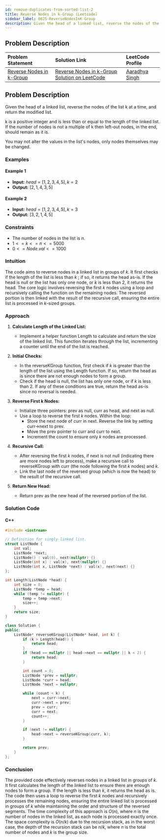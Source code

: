 ```yaml
---
id: remove-duplicates-from-sorted-list-2
title: Reverse Nodes in k-Group (Leetcode)
sidebar_label: 0025-ReverseNodesInK-Group
description: Given the head of a linked list, reverse the nodes of the list k at a time, and return the modified list.k is a positive integer and is less than or equal to the length of the linked list. If the number of nodes is not a multiple of k then left-out nodes, in the end, should remain as it is.You may not alter the values in the list's nodes, only nodes themselves may be changed.
---
```


## Problem Description

| Problem Statement | Solution Link | LeetCode Profile |
| :---------------- | :------------ | :--------------- |
| [Reverse Nodes in k-Group](https://leetcode.com/problems/reverse-nodes-in-k-group/description/) | [Reverse Nodes in k-Group Solution on LeetCode](https://leetcode.com/problems/reverse-nodes-in-k-group/solutions/) |  [Aaradhya Singh ](https://leetcode.com/u/keira_09/) |


## Problem Description

Given the head of a linked list, reverse the nodes of the list k at a time, and return the modified list.

k is a positive integer and is less than or equal to the length of the linked list. If the number of nodes is not a multiple of k then left-out nodes, in the end, should remain as it is.

You may not alter the values in the list's nodes, only nodes themselves may be changed.

### Examples

#### Example 1

- **Input:** $head = [1,2,3,4,5], k = 2$
- **Output:** $[2,1,4,3,5]$


#### Example 2

- **Input:** $head = [1,2,3,4,5], k = 3$
- **Output:** $[3,2,1,4,5]$



### Constraints

- The number of nodes in the list is $n$.
- $1 <= k <= n <= 5000$
- $0 <= Node.val <= 1000$



### Intuition

The code aims to reverse nodes in a linked list in groups of $k$. It first checks if the length of the list is less than $k$ ; if so, it returns the head as-is. If the head is null or the list has only one node, or $k$ is less than 2, it returns the head. The core logic involves reversing the first $k$ nodes using a loop and recursively calling the function on the remaining nodes. The reversed portion is then linked with the result of the recursive call, ensuring the entire list is processed in $k$-sized groups.


### Approach

1. **Calculate Length of the Linked List:**

    - Implement a helper function Length to calculate and return the size of the linked list. This function iterates through the list, incrementing a counter until the end of the list is reached.

2. **Initial Checks:**

    - In the reverseKGroup function, first check if $k$ is greater than the length of the list using the Length function. If so, return the head as is since there are not enough nodes to form a group.
    - Check if the head is null, the list has only one node, or if $k$ is less than 2. If any of these conditions are true, return the head as-is since no reversal is needed.

3. **Reverse First k Nodes:**

    - Initialize three pointers: prev as null, curr as head, and next as null.
    - Use a loop to reverse the first $k$ nodes. Within the loop:
        - Store the next node of curr in next.
        Reverse the link by setting curr->next to prev.
        - Move the prev pointer to curr and curr to next.
        - Increment the count to ensure only $k$ nodes are processed.

3. **Recursive Call:**

    - After reversing the first $k$ nodes, if next is not null (indicating there are more nodes left to process), make a recursive call to reverseKGroup with curr (the node following the first $k$ nodes) and $k$.
    - Link the last node of the reversed group (which is now the head) to the result of the recursive call.

4. **Return New Head:**

    - Return prev as the new head of the reversed portion of the list.

### Solution Code


#### C++

```cpp
#include <iostream>

// Definition for singly-linked list.
struct ListNode {
    int val;
    ListNode *next;
    ListNode() : val(0), next(nullptr) {}
    ListNode(int x) : val(x), next(nullptr) {}
    ListNode(int x, ListNode *next) : val(x), next(next) {}
};

int Length(ListNode *head) {
    int size = 0;
    ListNode *temp = head;
    while (temp != nullptr) {
        temp = temp->next;
        size++;
    }
    return size;
}

class Solution {
public:
    ListNode* reverseKGroup(ListNode* head, int k) {
        if (k > Length(head)) {
            return head;
        }
        if (head == nullptr || head->next == nullptr || k < 2) {
            return head;
        }

        int count = 0;
        ListNode *prev = nullptr;
        ListNode *curr = head;
        ListNode *next = nullptr;

        while (count < k) {
            next = curr->next;
            curr->next = prev;
            prev = curr;
            curr = next;
            count++;
        }

        if (next != nullptr) {
            head->next = reverseKGroup(curr, k);
        }

        return prev;
    }
};
```

### Conclusion

The provided code effectively reverses nodes in a linked list in groups of $k$. It first calculates the length of the linked list to ensure there are enough nodes to form a group. If the length is less than $k$, it returns the head as is. The code then uses a loop to reverse the first $k$ nodes and recursively processes the remaining nodes, ensuring the entire linked list is processed in groups of $k$ while maintaining the order and structure of the reversed segments. The time complexity of this approach is $O(n)$, where $n$ is the number of nodes in the linked list, as each node is processed exactly once. The space complexity is $O(n/k)$ due to the recursion stack, as in the worst case, the depth of the recursion stack can be $n/k$, where $n$ is the total number of nodes and $k$ is the group size.
